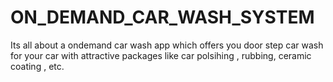 # ON_DEMAND_CAR_WASH_SYSTEM
Its all about a ondemand car wash app which offers you door step car wash for your car with attractive packages like car polsihing , rubbing, ceramic coating , etc.
